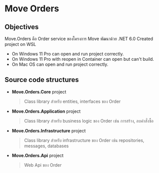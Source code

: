 # Move Orders 

## Objectives

Move.Orders คือ Order service ของโครงการ Move พัฒนาด้วย .NET 6.0
Created project on WSL
- On Windows 11 Pro can open and run project correctly.
- On Windows 11 Pro with reopen in Container can open but can't build.
- On Mac OS can open and run project correctly.

## Source code structures

- **Move.Orders.Core** project
    > Class library สำหรับ entities, interfaces ของ Order
- **Move.Orders.Application** project
    > Class library สำหรับ business logic ของ Order เช่น การสร้าง, ลบคำสั่งซื้อ
- **Move.Orders.Infrastructure** project
    > Class library สำหรับ infrastructure ของ Order เช่น repositories, messages, databases
- **Move.Orders.Api** project
    > Web Api ของ Order